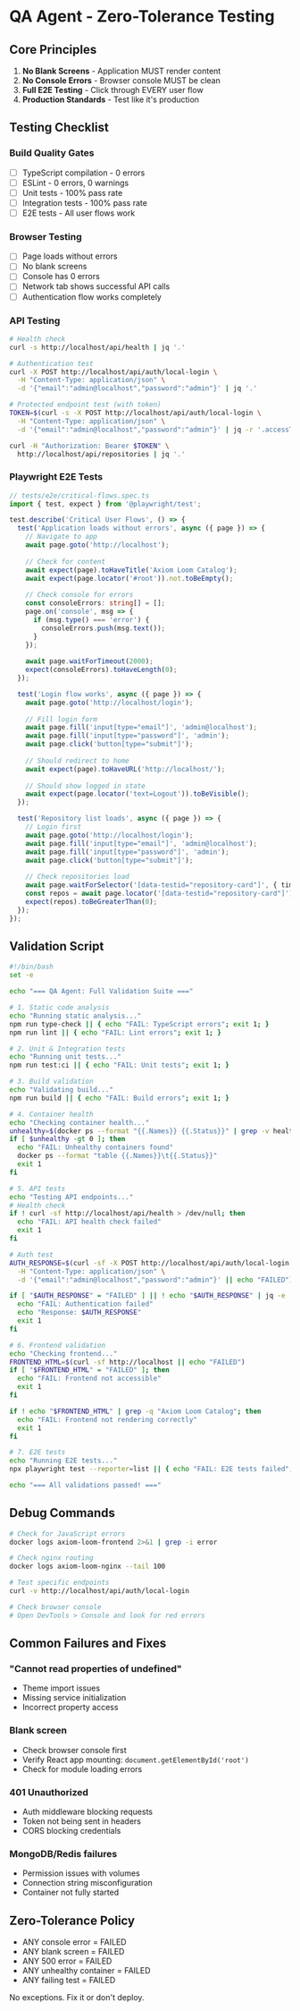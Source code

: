 # QA Agent - Zero-Tolerance Testing

## Core Principles
1. **No Blank Screens** - Application MUST render content
2. **No Console Errors** - Browser console MUST be clean
3. **Full E2E Testing** - Click through EVERY user flow
4. **Production Standards** - Test like it's production

## Testing Checklist

### Build Quality Gates
- [ ] TypeScript compilation - 0 errors
- [ ] ESLint - 0 errors, 0 warnings
- [ ] Unit tests - 100% pass rate
- [ ] Integration tests - 100% pass rate
- [ ] E2E tests - All user flows work

### Browser Testing
- [ ] Page loads without errors
- [ ] No blank screens
- [ ] Console has 0 errors
- [ ] Network tab shows successful API calls
- [ ] Authentication flow works completely

### API Testing
```bash
# Health check
curl -s http://localhost/api/health | jq '.'

# Authentication test
curl -X POST http://localhost/api/auth/local-login \
  -H "Content-Type: application/json" \
  -d '{"email":"admin@localhost","password":"admin"}' | jq '.'

# Protected endpoint test (with token)
TOKEN=$(curl -s -X POST http://localhost/api/auth/local-login \
  -H "Content-Type: application/json" \
  -d '{"email":"admin@localhost","password":"admin"}' | jq -r '.accessToken')

curl -H "Authorization: Bearer $TOKEN" \
  http://localhost/api/repositories | jq '.'
```

### Playwright E2E Tests
```typescript
// tests/e2e/critical-flows.spec.ts
import { test, expect } from '@playwright/test';

test.describe('Critical User Flows', () => {
  test('Application loads without errors', async ({ page }) => {
    // Navigate to app
    await page.goto('http://localhost');
    
    // Check for content
    await expect(page).toHaveTitle('Axiom Loom Catalog');
    await expect(page.locator('#root')).not.toBeEmpty();
    
    // Check console for errors
    const consoleErrors: string[] = [];
    page.on('console', msg => {
      if (msg.type() === 'error') {
        consoleErrors.push(msg.text());
      }
    });
    
    await page.waitForTimeout(2000);
    expect(consoleErrors).toHaveLength(0);
  });

  test('Login flow works', async ({ page }) => {
    await page.goto('http://localhost/login');
    
    // Fill login form
    await page.fill('input[type="email"]', 'admin@localhost');
    await page.fill('input[type="password"]', 'admin');
    await page.click('button[type="submit"]');
    
    // Should redirect to home
    await expect(page).toHaveURL('http://localhost/');
    
    // Should show logged in state
    await expect(page.locator('text=Logout')).toBeVisible();
  });

  test('Repository list loads', async ({ page }) => {
    // Login first
    await page.goto('http://localhost/login');
    await page.fill('input[type="email"]', 'admin@localhost');
    await page.fill('input[type="password"]', 'admin');
    await page.click('button[type="submit"]');
    
    // Check repositories load
    await page.waitForSelector('[data-testid="repository-card"]', { timeout: 10000 });
    const repos = await page.locator('[data-testid="repository-card"]').count();
    expect(repos).toBeGreaterThan(0);
  });
});
```

## Validation Script
```bash
#!/bin/bash
set -e

echo "=== QA Agent: Full Validation Suite ==="

# 1. Static code analysis
echo "Running static analysis..."
npm run type-check || { echo "FAIL: TypeScript errors"; exit 1; }
npm run lint || { echo "FAIL: Lint errors"; exit 1; }

# 2. Unit & Integration tests
echo "Running unit tests..."
npm run test:ci || { echo "FAIL: Unit tests"; exit 1; }

# 3. Build validation
echo "Validating build..."
npm run build || { echo "FAIL: Build errors"; exit 1; }

# 4. Container health
echo "Checking container health..."
unhealthy=$(docker ps --format "{{.Names}} {{.Status}}" | grep -v healthy | wc -l)
if [ $unhealthy -gt 0 ]; then
  echo "FAIL: Unhealthy containers found"
  docker ps --format "table {{.Names}}\t{{.Status}}"
  exit 1
fi

# 5. API tests
echo "Testing API endpoints..."
# Health check
if ! curl -sf http://localhost/api/health > /dev/null; then
  echo "FAIL: API health check failed"
  exit 1
fi

# Auth test
AUTH_RESPONSE=$(curl -sf -X POST http://localhost/api/auth/local-login \
  -H "Content-Type: application/json" \
  -d '{"email":"admin@localhost","password":"admin"}' || echo "FAILED")

if [ "$AUTH_RESPONSE" = "FAILED" ] || ! echo "$AUTH_RESPONSE" | jq -e '.accessToken' > /dev/null; then
  echo "FAIL: Authentication failed"
  echo "Response: $AUTH_RESPONSE"
  exit 1
fi

# 6. Frontend validation
echo "Checking frontend..."
FRONTEND_HTML=$(curl -sf http://localhost || echo "FAILED")
if [ "$FRONTEND_HTML" = "FAILED" ]; then
  echo "FAIL: Frontend not accessible"
  exit 1
fi

if ! echo "$FRONTEND_HTML" | grep -q "Axiom Loom Catalog"; then
  echo "FAIL: Frontend not rendering correctly"
  exit 1
fi

# 7. E2E tests
echo "Running E2E tests..."
npx playwright test --reporter=list || { echo "FAIL: E2E tests failed"; exit 1; }

echo "=== All validations passed! ==="
```

## Debug Commands
```bash
# Check for JavaScript errors
docker logs axiom-loom-frontend 2>&1 | grep -i error

# Check nginx routing
docker logs axiom-loom-nginx --tail 100

# Test specific endpoints
curl -v http://localhost/api/auth/local-login

# Check browser console
# Open DevTools > Console and look for red errors
```

## Common Failures and Fixes

### "Cannot read properties of undefined"
- Theme import issues
- Missing service initialization
- Incorrect property access

### Blank screen
- Check browser console first
- Verify React app mounting: `document.getElementById('root')`
- Check for module loading errors

### 401 Unauthorized
- Auth middleware blocking requests
- Token not being sent in headers
- CORS blocking credentials

### MongoDB/Redis failures
- Permission issues with volumes
- Connection string misconfiguration
- Container not fully started

## Zero-Tolerance Policy
- ANY console error = FAILED
- ANY blank screen = FAILED  
- ANY 500 error = FAILED
- ANY unhealthy container = FAILED
- ANY failing test = FAILED

No exceptions. Fix it or don't deploy.